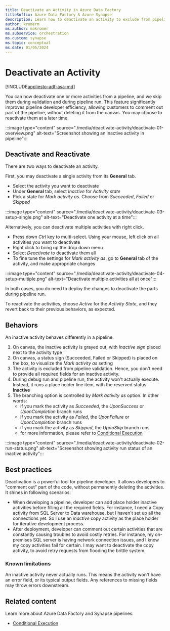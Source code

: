 ```yaml
---
title: Deactivate an Activity in Azure Data Factory 
titleSuffix: Azure Data Factory & Azure Synapse
description: Learn how to deactivate an activity to exclude from pipeline run and validation
author: kromerm
ms.author: makromer
ms.subservice: orchestration
ms.custom: synapse
ms.topic: conceptual
ms.date: 01/05/2024
---
```


# Deactivate an Activity

[!INCLUDE[appliesto-adf-asa-md](includes/appliesto-adf-asa-md.md)]

You can now deactivate one or more activities from a pipeline, and we skip them during validation and during pipeline run. This feature significantly improves pipeline developer efficiency, allowing customers to comment out part of the pipeline, without deleting it from the canvas. You may choose to reactivate them at a later time.


:::image type="content" source="./media/deactivate-activity/deactivate-01-overview.png" alt-text="Screenshot showing an inactive activity in pipeline":::

## Deactivate and Reactivate

There are two ways to deactivate an activity.

First, you may deactivate a single activity from its **General** tab. 

- Select the activity you want to deactivate
- Under **General** tab, select _Inactive_ for _Activity state_
- Pick a state for _Mark activity as_. Choose from _Succeeded_, _Failed_ or _Skipped_


:::image type="content" source="./media/deactivate-activity/deactivate-03-setup-single.png" alt-text="Deactivate one activity at a time":::

Alternatively, you can deactivate multiple activities with right click.

- Press down _Ctrl_ key to multi-select. Using your mouse, left click on all activities you want to deactivate
- Right click to bring up the drop down menu
- Select _Deactivate_ to deactivate them all
- To fine tune the settings for _Mark activity as_, go to **General** tab of the activity, and make appropriate changes

:::image type="content" source="./media/deactivate-activity/deactivate-04-setup-multiple.png" alt-text="Deactivate multiple activities all at once":::

In both cases, you do need to deploy the changes to deactivate the parts during pipeline run.

To reactivate the activities, choose _Active_ for the _Activity State_, and they revert back to their previous behaviors, as expected.

## Behaviors


An inactive activity behaves differently in a pipeline. 

1. On canvas, the inactive activity is grayed out, with _Inactive sign_ placed next to the activity type
1. On canvas, a status sign (Succeeded, Failed or Skipped) is placed on the box, to visualize the _Mark activity as_ setting
1. The activity is excluded from pipeline validation. Hence, you don't need to provide all required fields for an inactive activity.
1. During debug run and pipeline run, the activity won't actually execute. Instead, it runs a place holder line item, with the reserved status **Inactive**
1. The branching option is controlled by _Mark activity as_ option. In other words:
    * if you mark the activity as _Succeeded_, the _UponSuccess_ or _UponCompletion_ branch runs
    * if you mark the activity as _Failed_, the _UponFailure_ or _UponCompletion_ branch runs
    * if you mark the activity as _Skipped_, the _UponSkip_ branch runs
    * for more information, please refer to [Conditional Execution](tutorial-pipeline-failure-error-handling.md#conditional-paths)

:::image type="content" source="./media/deactivate-activity/deactivate-02-run-status.png" alt-text="Screenshot showing activity run status of an inactive activity":::

## Best practices

Deactivation is a powerful tool for pipeline developer. It allows developers to "comment out" part of the code, without permanently deleting the activities. It shines in following scenarios:

- When developing a pipeline, developer can add place holder inactive activities before filling all the required fields. For instance, I need a Copy activity from SQL Server to Data warehouse, but I haven't set up all the connections yet. So I use an _inactive_ copy activity as the place holder for iterative development process.
- After deployment, developer can comment out certain activities that are constantly causing troubles to avoid costly retries. For instance, my on-premises SQL server is having network connection issues, and I know my copy activities fail for certain. I may want to deactivate the copy activity, to avoid retry requests from flooding the brittle system.

### Known limitations

An inactive activity never actually runs. This means the activity won't have an error field, or its typical output fields. Any references to missing fields may throw errors downstream.

## Related content

Learn more about Azure Data Factory and Synapse pipelines.

-   [Conditional Execution](tutorial-pipeline-failure-error-handling.md)
